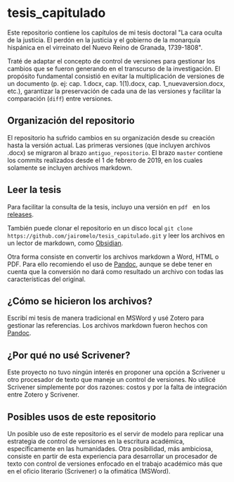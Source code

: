 # tesis_capitulado

Este repositorio contiene los capítulos de mi tesis doctoral "La cara oculta de la justicia. El perdón en la justicia y el gobierno de la monarquía hispánica en el virreinato del Nuevo Reino de Granada, 1739-1808".

Traté de adaptar el concepto de control de versiones para gestionar los cambios que se fueron generando en el transcurso de la investigación. El propósito fundamental consistió en evitar la multiplicación de versiones de un documento (p. ej: cap. 1.docx, cap. 1(1).docx, cap. 1_nuevaversion.docx, etc.), garantizar la preservación de cada una de las versiones y facilitar la comparación (`diff`) entre versiones.

## Organización del repositorio

El repositorio ha sufrido cambios en su organización desde su creación hasta la versión actual. Las primeras versiones (que incluyen archivos .docx) se migraron al brazo `antiguo_repositorio`. El brazo `master` contiene los commits realizados desde el 1 de febrero de 2019, en los cuales solamente se incluyen archivos markdown.

## Leer la tesis

Para facilitar la consulta de la tesis, incluyo una versión en `pdf ` en los [releases](https://github.com/jairomelo/tesis_capitulado/releases). 

También puede clonar el repositorio en un disco local `git clone https://github.com/jairomelo/tesis_capitulado.git` y leer los archivos en un lector de markdown, como [Obsidian](https://obsidian.md/).

Otra forma consiste en convertir los archivos markdown a Word, HTML o PDF. Para ello recomiendo el uso de [Pandoc](https://pandoc.org/), aunque se debe tener en cuenta que la conversión no dará como resultado un archivo con todas las características del original.

## ¿Cómo se hicieron los archivos?

Escribí mi tesis de manera tradicional en MSWord y usé Zotero para gestionar las referencias. Los archivos markdown fueron hechos con [Pandoc](https://pandoc.org/).

## ¿Por qué no usé Scrivener?

Este proyecto no tuvo ningún interés en proponer una opción a Scrivener u otro procesador de texto que maneje un control de versiones. No utilicé Scrivener simplemente por dos razones: costos y por la falta de integración entre Zotero y Scrivener. 

## Posibles usos de este repositorio

Un posible uso de este repositorio es el servir de modelo para replicar una estrategia de control de versiones en la escritura académica, específicamente en las humanidades.
Otra posibilidad, más ambiciosa, consiste en partir de esta experiencia para desarrollar un procesador de texto con control de versiones enfocado en el trabajo académico más que en el oficio literario (Scrivener) o la ofimática (MSWord).


